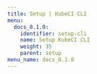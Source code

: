 ```yaml
---
title: Setup | KubeCI CLI
menu:
  docs_0.1.0:
    identifier: setup-cli
    name: Setup KubeCI CLI
    weight: 35
    parent: setup
menu_name: docs_0.1.0
---
```

